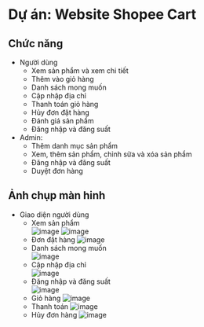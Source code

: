 # Dự án: Website Shopee Cart

##  Chức năng
  - Người dùng   
      - Xem sản phẩm và xem chi tiết
    - Thêm vào giỏ hàng
    - Danh sách mong muốn
    - Cập nhập địa chỉ
    - Thanh toán giỏ hàng
    - Hủy đơn đặt hàng 
    - Đánh giá sản phẩm
    - Đăng nhập và đăng suất
   - Admin:
      - Thêm danh mục sản phẩm
      - Xem, thêm sản phẩm, chỉnh sữa và xóa sản phẩm
      - Đăng nhập và đăng suất
      - Duyệt đơn hàng
## Ảnh chụp màn hinh
   - Giao diện người dùng <br>
      - Xem sản phẩm <br>
          ![image](https://user-images.githubusercontent.com/115361329/216119655-8152802f-6ea9-4ccc-9b6a-154240b6af7e.png)
          ![image](https://user-images.githubusercontent.com/115361329/216120266-a08a771c-35e0-403e-9699-424bd10acef2.png)
      - Đơn đặt hàng
          ![image](https://user-images.githubusercontent.com/115361329/216120557-bf672ba2-b956-4c68-a141-47ef615621c1.png)
      - Danh sách mong muốn <br>
          ![image](https://user-images.githubusercontent.com/115361329/216120821-433b58c7-d9c8-4fd6-af38-7987be7e15d9.png)
      - Cập nhập địa chỉ <br>
          ![image](https://user-images.githubusercontent.com/115361329/216121115-4dd86bba-4dda-43fe-b615-3cac4db8307b.png)
       - Đăng nhập và đăng suất <br>
          ![image](https://user-images.githubusercontent.com/115361329/216121223-dad1705d-08d9-424b-ae5c-77ae906ff6a7.png)
       - Giỏ hàng
          ![image](https://user-images.githubusercontent.com/115361329/216121794-8fe302d2-9a28-4795-9be3-c54b85255967.png)
       - Thanh toán
          ![image](https://user-images.githubusercontent.com/115361329/216121920-f7f1d743-deb2-4079-ab36-6b9696e899a8.png)
       - Hủy đơn hàng
          ![image](https://user-images.githubusercontent.com/115361329/216122103-4e39c257-b49f-493e-b2a8-6ec66c0d6038.png)

